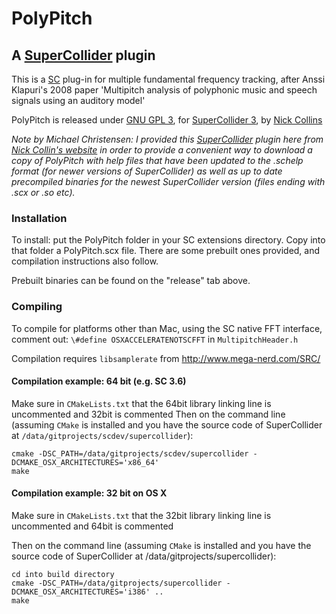 # PolyPitch

## A [SuperCollider](https://supercollider.github.io/) plugin

This is a [SC](https://supercollider.github.io/) plug-in for multiple fundamental frequency tracking, after Anssi Klapuri\'s 2008 paper \'Multipitch analysis of polyphonic music and speech signals using an auditory model\'


PolyPitch is released under [GNU GPL 3](sources/COPYING), for [SuperCollider 3](https://supercollider.github.io/), by [Nick Collins](https://composerprogrammer.com/index.html)

*Note by Michael Christensen: I provided this [SuperCollider](https://supercollider.github.io/) plugin here from [Nick Collin's website](https://composerprogrammer.com/code.html#SC) in order to provide a convenient way to download a copy of PolyPitch with help files that have been updated to the .schelp format (for newer versions of SuperCollider) as well as up to date precompiled binaries for the newest SuperCollider version (files ending with .scx or .so etc).*



### Installation
To install: put the PolyPitch folder in your SC extensions directory. Copy into that folder a PolyPitch.scx file. There are some prebuilt ones provided, and compilation instructions also follow. 

Prebuilt binaries can be found on the "release" tab above.

### Compiling
To compile for platforms other than Mac, using the SC native FFT interface, comment out:
`\#define OSXACCELERATENOTSCFFT`
in `MultipitchHeader.h`

Compilation requires `libsamplerate` from http://www.mega-nerd.com/SRC/

#### Compilation example: 64 bit \(e.g. SC 3.6\)
Make sure in `CMakeLists.txt` that the 64bit library linking line is uncommented and 32bit is commented
Then on the command line \(assuming `CMake` is installed and you have the source code of SuperCollider at `/data/gitprojects/scdev/supercollider`\):
```
cmake -DSC_PATH=/data/gitprojects/scdev/supercollider -DCMAKE_OSX_ARCHITECTURES='x86_64'
make
```

#### Compilation example: 32 bit on OS X

Make sure in `CMakeLists.txt` that the 32bit library linking line is uncommented and 64bit is commented

Then on the command line \(assuming `CMake` is installed and you have the source code of SuperCollider at /data/gitprojects/supercollider\):
```
cd into build directory
cmake -DSC_PATH=/data/gitprojects/supercollider -DCMAKE_OSX_ARCHITECTURES='i386' ..
make
```
 
